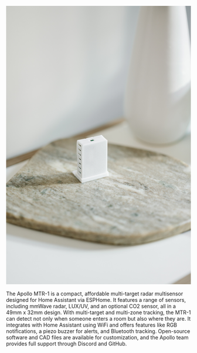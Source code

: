 ![](../../assets/apolloautomation-finals-31.jpg)

The Apollo MTR-1 is a compact, affordable multi-target radar multisensor designed for Home Assistant via ESPHome. It features a range of sensors, including mmWave radar, LUX/UV, and an optional CO2 sensor, all in a 49mm x 32mm design. With multi-target and multi-zone tracking, the MTR-1 can detect not only when someone enters a room but also where they are. It integrates with Home Assistant using WiFi and offers features like RGB notifications, a piezo buzzer for alerts, and Bluetooth tracking. Open-source software and CAD files are available for customization, and the Apollo team provides full support through Discord and GitHub.